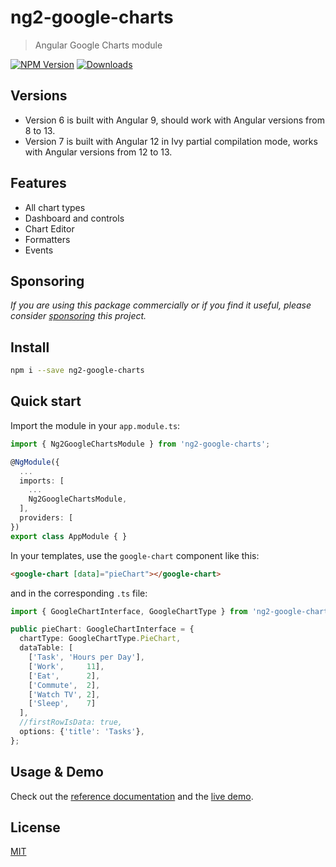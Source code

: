 # ng2-google-charts

> Angular Google Charts module

[![NPM Version][npm-image]][npm-url]
[![Downloads][npm-downloads-image]][npm-downloads-url]


## Versions
* Version 6 is built with Angular 9, should work with Angular versions from 8 to
  13.
* Version 7 is built with Angular 12 in Ivy partial compilation mode, works with
  Angular versions from 12 to 13.

## Features
* All chart types
* Dashboard and controls
* Chart Editor
* Formatters
* Events

## Sponsoring

*If you are using this package commercially or if you find it useful, please
consider [sponsoring][donate-url] this project.*

## Install

```bash
npm i --save ng2-google-charts
```

## Quick start
Import the module in your `app.module.ts`:
```ts
import { Ng2GoogleChartsModule } from 'ng2-google-charts';

@NgModule({
  ...
  imports: [
    ...
    Ng2GoogleChartsModule,
  ],
  providers: [
})
export class AppModule { }
```

In your templates, use the `google-chart` component like this:
```html
<google-chart [data]="pieChart"></google-chart>
```
and in the corresponding `.ts` file:
```ts
import { GoogleChartInterface, GoogleChartType } from 'ng2-google-charts';

public pieChart: GoogleChartInterface = {
  chartType: GoogleChartType.PieChart,
  dataTable: [
    ['Task', 'Hours per Day'],
    ['Work',     11],
    ['Eat',      2],
    ['Commute',  2],
    ['Watch TV', 2],
    ['Sleep',    7]
  ],
  //firstRowIsData: true,
  options: {'title': 'Tasks'},
};
```

## Usage & Demo
Check out the [reference documentation][reference] and the [live demo][example-page].

## License

[MIT](LICENSE.md)

[npm-image]: https://img.shields.io/npm/v/ng2-google-charts.svg
[npm-url]: https://npmjs.org/package/ng2-google-charts
[npm-downloads-image]: https://img.shields.io/npm/dm/ng2-google-charts.svg
[npm-downloads-url]: https://npmjs.org/package/ng2-google-charts
[reference]: https://www.devrandom.it/software/ng2-google-charts/additional-documentation/usage.html
[example-page]: https://www.devrandom.it/software/ng2-google-charts/demo
[donate-url]: https://github.com/gmazzamuto/ng2-google-charts?sponsor=1
